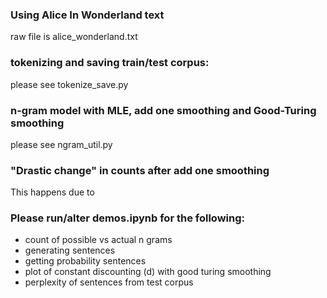 ### Using Alice In Wonderland text

raw file is alice_wonderland.txt

### tokenizing and saving train/test corpus:
please see tokenize_save.py

### n-gram model with MLE, add one smoothing and Good-Turing smoothing
please see ngram_util.py


### "Drastic change" in counts after add one smoothing
This happens due to 

### Please run/alter demos.ipynb for the following:
- count of possible vs actual n grams
- generating sentences
- getting probability sentences
- plot of constant discounting (d) with good turing smoothing
- perplexity of sentences from test corpus
